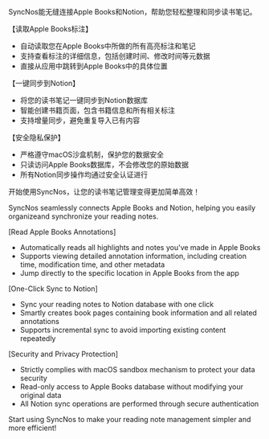 SyncNos能无缝连接Apple Books和Notion，帮助您轻松整理和同步读书笔记。

【读取Apple Books标注】
- 自动读取您在Apple Books中所做的所有高亮标注和笔记
- 支持查看标注的详细信息，包括创建时间、修改时间等元数据
- 直接从应用中跳转到Apple Books中的具体位置

【一键同步到Notion】
- 将您的读书笔记一键同步到Notion数据库
- 智能创建书籍页面，包含书籍信息和所有相关标注
- 支持增量同步，避免重复导入已有内容

【安全隐私保护】
- 严格遵守macOS沙盒机制，保护您的数据安全
- 只读访问Apple Books数据库，不会修改您的原始数据
- 所有Notion同步操作均通过安全认证进行

开始使用SyncNos，让您的读书笔记管理变得更加简单高效！


SyncNos seamlessly connects Apple Books and Notion, helping you easily organizeand synchronize your reading notes.

[Read Apple Books Annotations]

- Automatically reads all highlights and notes you've made in Apple Books
- Supports viewing detailed annotation information, including creation time,
modification time, and other metadata
- Jump directly to the specific location in Apple Books from the app

[One-Click Sync to Notion]

- Sync your reading notes to Notion database with one click
- Smartly creates book pages containing book information and all related
annotations
- Supports incremental sync to avoid importing existing content repeatedly

[Security and Privacy Protection]

- Strictly complies with macOS sandbox mechanism to protect your data security
- Read-only access to Apple Books database without modifying your original data
- All Notion sync operations are performed through secure authentication

Start using SyncNos to make your reading note management simpler and more efficient!